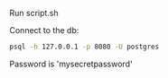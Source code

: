 Run script.sh

Connect to the db:
```bash
psql -h 127.0.0.1 -p 8080 -U postgres
```
Password is 'mysecretpassword'
